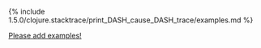{% include 1.5.0/clojure.stacktrace/print_DASH_cause_DASH_trace/examples.md %}

[Please add examples!](https://github.com/arrdem/grimoire/edit/master/_includes/1.6.0/clojure.stacktrace/print_DASH_cause_DASH_trace/examples.md)
